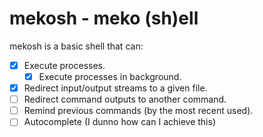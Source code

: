 # mekosh - meko (sh)ell

mekosh is a basic shell that can:

- [x] Execute processes.
  - [x] Execute processes in background.
- [x] Redirect input/output streams to a given file.
- [ ] Redirect command outputs to another command.
- [ ] Remind previous commands (by the most recent used).
- [ ] Autocomplete (I dunno how can I achieve this)
